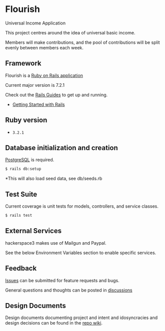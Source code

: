 # Flourish

Universal Income Application

This project centres around the idea of universal basic income.

Members will make contributions, and the pool of contributions will be split evenly between members each week.

## Framework

Flourish is a [Ruby on Rails application](https://rubyonrails.org/)

Current major version is 7.2.1

Check out the [Rails Guides](https://guides.rubyonrails.org/index.html) to get up and running.

- [Getting Started with Rails](https://guides.rubyonrails.org/getting_started.html)

## Ruby version

- `3.2.1`

## Database initialization and creation

[PostgreSQL](https://www.postgresql.org/) is required.

```bash
$ rails db:setup
```

*This will also load seed data, see db/seeds.rb

## Test Suite

Current coverage is unit tests for models, controllers, and service classes.

```bash
$ rails test
```

## External Services

hackerspace3 makes use of Mailgun and Paypal. 

See the below Environment Variables section to enable specific services.

## Feedback

[Issues](https://github.com/cassar/flourish/issues) can be submitted for feature requests and bugs.

General questions and thoughts can be posted in [discussions](https://github.com/cassar/flourish/discussions)

## Design Documents

Design documents documenting project and intent and idosyncracies and design decisions can be found in the [repo wiki](https://github.com/cassar/flourish/wiki).
